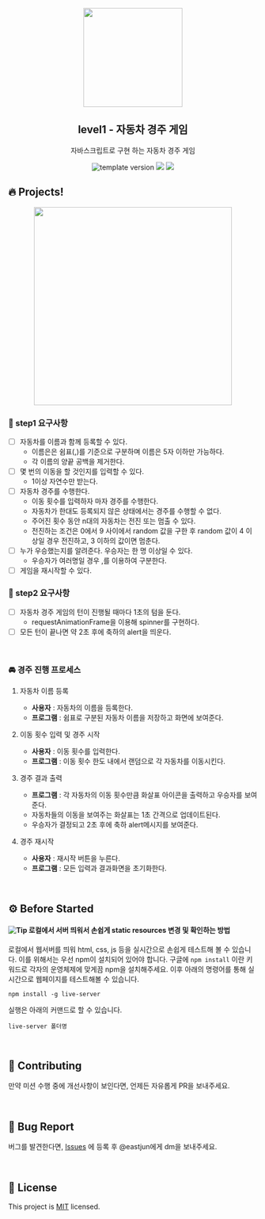 <p align="middle" >
  <img width="200px;" src="https://user-images.githubusercontent.com/50367798/106415730-2645a280-6493-11eb-876c-ef7172652261.png"/>
</p>
<h2 align="middle">level1 - 자동차 경주 게임</h2>
<p align="middle">자바스크립트로 구현 하는 자동차 경주 게임</p>
<p align="middle">
<img src="https://img.shields.io/badge/version-1.0.0-blue?style=flat-square" alt="template version"/>
<img src="https://img.shields.io/badge/language-html-blue.svg?style=flat-square"/>
<a href="https://github.com/daybrush/moveable/blob/master/LICENSE" target="_blank">
  <img src="https://img.shields.io/github/license/daybrush/moveable.svg?style=flat-square&label=license&color=08CE5D"/>
  </a>
</p>

## 🔥 Projects!

<p align="middle">
  <img width="400" src="https://techcourse-storage.s3.ap-northeast-2.amazonaws.com/7c76e809d82a4a3aa0fd78a86be25427">
</p>

### 🎯 step1 요구사항

- [ ] 자동차를 이름과 함께 등록할 수 있다.
  - 이름은은 쉼표(,)를 기준으로 구분하며 이름은 5자 이하만 가능하다.
  - 각 이름의 양끝 공백을 제거한다.
- [ ] 몇 번의 이동을 할 것인지를 입력할 수 있다.
  - 1이상 자연수만 받는다.
- [ ] 자동차 경주를 수행한다.
  - 이동 횟수를 입력하자 마자 경주를 수행한다.
  - 자동차가 한대도 등록되지 않은 상태에서는 경주를 수행할 수 없다.
  - 주어진 횟수 동안 n대의 자동차는 전진 또는 멈출 수 있다.
  - 전진하는 조건은 0에서 9 사이에서 random 값을 구한 후 random 값이 4 이상일 경우 전진하고, 3 이하의 값이면 멈춘다.
- [ ] 누가 우승했는지를 알려준다. 우승자는 한 명 이상일 수 있다.
  - 우승자가 여러명일 경우 ,를 이용하여 구분한다.
- [ ] 게임을 재시작할 수 있다.

### 🎯 step2 요구사항
- [ ] 자동차 경주 게임의 턴이 진행될 때마다 1초의 텀을 둔다.
    - requestAnimationFrame을 이용해 spinner를 구현하다.
- [ ] 모든 턴이 끝나면 약 2초 후에 축하의 alert을 띄운다. 

<br>

### 🚘 경주 진행 프로세스
1. 자동차 이름 등록  
    - **사용자** : 자동차의 이름을 등록한다.  
    - **프로그램** : 쉼표로 구분된 자동차 이름을 저장하고 화면에 보여준다.
2. 이동 횟수 입력 및 경주 시작
    - **사용자** : 이동 횟수를 입력한다.
    - **프로그램** : 이동 횟수 한도 내에서 랜덤으로 각 자동차를 이동시킨다.
3. 경주 결과 출력
    - **프로그램** : 각 자동차의 이동 횟수만큼 화살표 아이콘을 출력하고 우승자를 보여준다.
    - 자동차들의 이동을 보여주는 화살표는 1초 간격으로 업데이트된다.
    - 우승자가 결정되고 2초 후에 축하 alert메시지를 보여준다.

4. 경주 재시작
    - **사용자** : 재시작 버튼을 누른다.
    - **프로그램** : 모든 입력과 결과화면을 초기화한다.

<br>

## ⚙️ Before Started

#### <img alt="Tip" src="https://img.shields.io/static/v1.svg?label=&message=Tip&style=flat-square&color=673ab8"> 로컬에서 서버 띄워서 손쉽게 static resources 변경 및 확인하는 방법

로컬에서 웹서버를 띄워 html, css, js 등을 실시간으로 손쉽게 테스트해 볼 수 있습니다. 이를 위해서는 우선 npm이 설치되어 있어야 합니다. 구글에 `npm install` 이란 키워드로 각자의 운영체제에 맞게끔 npm을 설치해주세요. 이후 아래의 명령어를 통해 실시간으로 웹페이지를 테스트해볼 수 있습니다.

```
npm install -g live-server
```

실행은 아래의 커맨드로 할 수 있습니다.

```
live-server 폴더명
```

<br>

## 👏 Contributing

만약 미션 수행 중에 개선사항이 보인다면, 언제든 자유롭게 PR을 보내주세요.

<br>

## 🐞 Bug Report

버그를 발견한다면, [Issues](https://github.com/woowacourse/javascript-racingcar/issues) 에 등록 후 @eastjun에게 dm을 보내주세요.

<br>

## 📝 License

This project is [MIT](https://github.com/woowacourse/javascript-racingcar/blob/main/LICENSE) licensed.
